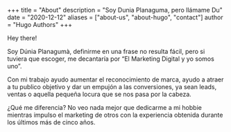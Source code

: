 +++
title = "About"
description = "Soy Dunia Planaguma, pero llámame Du"
date = "2020-12-12"
aliases = ["about-us", "about-hugo", "contact"]
author = "Hugo Authors"
+++

Hey there!

Soy Dúnia Planagumà, definirme en una frase no resulta fácil, pero si tuviera que escoger, me decantaría por “El Marketing Digital y yo somos uno”.

Con mi trabajo ayudo aumentar el reconocimiento de marca, ayudo a atraer a tu publico objetivo y dar un empujón a las conversiones, ya sean leads, ventas o aquella pequeña locura que se nos pasa por la cabeza.

¿Qué me diferencia? No veo nada mejor que dedicarme a mi hobbie mientras impulso el marketing de otros con la experiencia obtenida durante los últimos más de cinco años.
